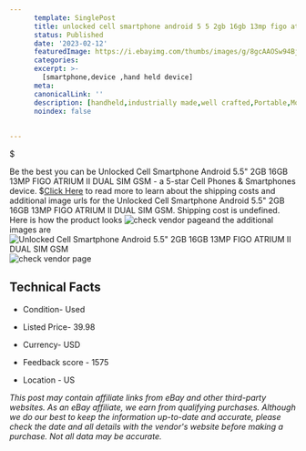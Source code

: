 ```yaml
---
      template: SinglePost
      title: unlocked cell smartphone android 5 5 2gb 16gb 13mp figo atrium ii dual sim gsm
      status: Published
      date: '2023-02-12'
      featuredImage: https://i.ebayimg.com/thumbs/images/g/8gcAAOSw94BjNidY/s-l225.jpg
      categories: 
      excerpt: >-
        [smartphone,device ,hand held device]
      meta:
      canonicalLink: ''
      description: [handheld,industrially made,well crafted,Portable,Mobile,Compact,Convenient,Lightweight,Maneuverable,Man-portable,Miniature,Carriable,Hand-held,Light,Holdable,Transportable,Mobile device,Pocket-sized,On-the-go,Wireless,Cordless,Compact size,Convenient size, smartphone,device ,hand held device]
      noindex: false
      
        
---
```

$

Be the best you can be Unlocked Cell Smartphone Android 5.5" 2GB 16GB 13MP FIGO ATRIUM II DUAL SIM GSM - a 5-star Cell Phones & Smartphones device.
$[Click Here](https://www.ebay.com/itm/225184253365?hash=item346e0705b5%3Ag%3A8gcAAOSw94BjNidY&mkevt=1&mkcid=1&mkrid=711-53200-19255-0&campid=%253CePNCampaignId%253E&customid=%253CreferenceId%253E&toolid=10049) to read more to learn about the shipping costs and additional image urls for the Unlocked Cell Smartphone Android 5.5" 2GB 16GB 13MP FIGO ATRIUM II DUAL SIM GSM. Shipping cost is undefined. Here is how the product looks ![check vendor page](https://i.ebayimg.com/thumbs/images/g/8gcAAOSw94BjNidY/s-l225.jpg)and the additional images are![Unlocked Cell Smartphone Android 5.5" 2GB 16GB 13MP FIGO ATRIUM II DUAL SIM GSM](https://i.ebayimg.com/images/g/8gcAAOSw94BjNidY/s-l1600.jpg)![check vendor page](https://origin-galleryplus.ebayimg.com/ws/web/225184253365_2_0_1/225x225.jpg,https://origin-galleryplus.ebayimg.com/ws/web/225184253365_3_0_1/225x225.jpg,https://origin-galleryplus.ebayimg.com/ws/web/225184253365_4_0_1/225x225.jpg,https://origin-galleryplus.ebayimg.com/ws/web/225184253365_5_0_1/225x225.jpg)



 ## Technical Facts 



     
      

 - Condition- Used 


      

 - Listed Price- 39.98 


      

 - Currency- USD 


      

 - Feedback score - 1575 


      

 - Location - US 


      
      

 *_This post may contain affiliate links from eBay and other third-party websites. As an eBay affiliate, we earn from qualifying purchases. Although we do our best to keep the information up-to-date and accurate, please check the date and all details with the vendor's website before making a purchase. Not all data may be accurate._*






